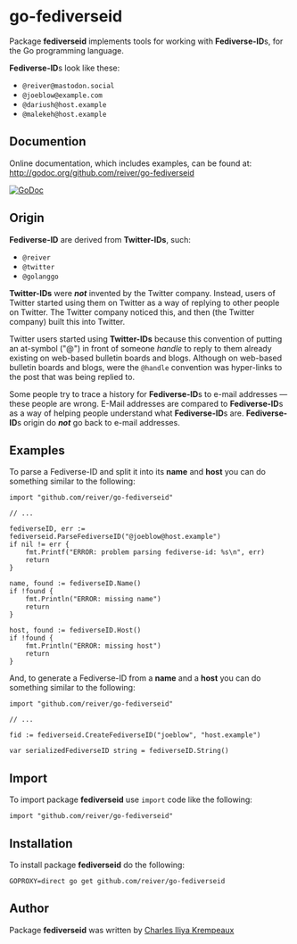 # go-fediverseid

Package **fediverseid** implements tools for working with **Fediverse-ID**s, for the Go programming language.

**Fediverse-ID**s look like these:

* `@reiver@mastodon.social`
* `@joeblow@example.com`
* `@dariush@host.example`
* `@malekeh@host.example`

## Documention

Online documentation, which includes examples, can be found at: http://godoc.org/github.com/reiver/go-fediverseid

[![GoDoc](https://godoc.org/github.com/reiver/go-fediverseid?status.svg)](https://godoc.org/github.com/reiver/go-fediverseid)

## Origin

**Fediverse-ID** are derived from **Twitter-IDs**, such:

* `@reiver`
* `@twitter`
* `@golanggo`

**Twitter-IDs** were **_not_** invented by the Twitter company.
Instead, users of Twitter started using them on Twitter as a way of replying to other people on Twitter.
The Twitter company noticed this, and then (the Twitter company) built this into Twitter.

Twitter users started using **Twitter-IDs** because this convention of putting an at-symbol ("@") in front of someone _handle_ to reply to them already existing on web-based bulletin boards and blogs.
Although on web-based bulletin boards and blogs, were the `@handle` convention was hyper-links to the post that was being replied to.

Some people try to trace a history for **Fediverse-ID**s to e-mail addresses — these people are wrong.
E-Mail addresses are compared to **Fediverse-ID**s as a way of helping people understand what **Fediverse-ID**s are.
**Fediverse-ID**s origin do **_not_** go back to e-mail addresses.

## Examples

To parse a Fediverse-ID and split it into its **name** and **host** you can do something similar to the following:

```golang
import "github.com/reiver/go-fediverseid"

// ...

fediverseID, err := fediverseid.ParseFediverseID("@joeblow@host.example")
if nil != err {
	fmt.Printf("ERROR: problem parsing fediverse-id: %s\n", err)
	return
}

name, found := fediverseID.Name()
if !found {
	fmt.Println("ERROR: missing name")
	return
}

host, found := fediverseID.Host()
if !found {
	fmt.Println("ERROR: missing host")
	return
}
```

And, to generate a Fediverse-ID from a **name** and a **host** you can do something similar to the following:

```golang
import "github.com/reiver/go-fediverseid"

// ...

fid := fediverseid.CreateFediverseID("joeblow", "host.example")

var serializedFediverseID string = fediverseID.String()
```

## Import

To import package **fediverseid** use `import` code like the following:
```
import "github.com/reiver/go-fediverseid"
```

## Installation

To install package **fediverseid** do the following:
```
GOPROXY=direct go get github.com/reiver/go-fediverseid
```

## Author

Package **fediverseid** was written by [Charles Iliya Krempeaux](http://reiver.link)
